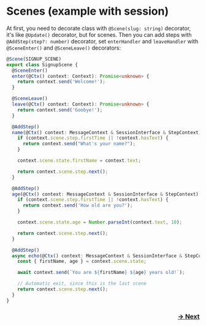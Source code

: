 # Scenes (example with session)
At first, you need to decorate class with `@Scene(slug: string)` decorator, it's like `@Update()` decorator, but for scenes. Then you can add steps with `@AddStep(step?: number)` decorator, set `enterHandler` and `leaveHandler` with `@SceneEnter()` and `@SceneLeave()` decorators:
```typescript
@Scene(SIGNUP_SCENE)
export class SignupScene {
  @SceneEnter()
  enter(@Ctx() context: Context): Promise<unknown> {
    return context.send('Welcome!');
  }

  @SceneLeave()
  leave(@Ctx() context: Context): Promise<unknown> {
    return context.send('Goobye!');
  }

  @AddStep()
  name(@Ctx() context: MessageContext & SessionInterface & StepContext): Promise<unknown> {
    if (context.scene.step.firstTime || !context.hasText) {
      return context.send("What's your name?");
    }

    context.scene.state.firstName = context.text;

    return context.scene.step.next();
  }

  @AddStep()
  age(@Ctx() context: MessageContext & SessionInterface & StepContext): Promise<unknown> {
    if (context.scene.step.firstTime || !context.hasText) {
      return context.send('How old are you?');
    }

    context.scene.state.age = Number.parseInt(context.text, 10);

    return context.scene.step.next();
  }

  @AddStep()
  async echo(@Ctx() context: MessageContext & SessionInterface & StepContext): Promise<unknown> {
    const { firstName, age } = context.scene.state;

    await context.send(`You are ${firstName} ${age} years old!`);

    // Automatic exit, since this is the last scene
    return context.scene.step.next();
  }
}
```

<h3 dir="rtl">
  <a href="/docs/04_nestjs.md">Next →</a>
</h3>
